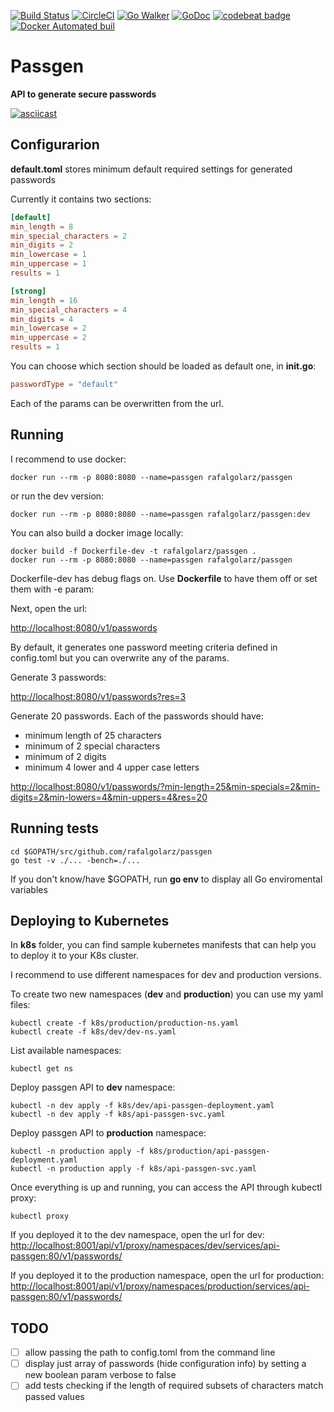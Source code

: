 [![Build Status](https://travis-ci.org/rafalgolarz/passgen.svg?branch=master)](https://travis-ci.org/rafalgolarz/passgen)
[![CircleCI](https://circleci.com/gh/rafalgolarz/passgen/tree/master.svg?style=svg)](https://circleci.com/gh/rafalgolarz/passgen/tree/master)
[![Go Walker](http://gowalker.org/api/v1/badge)](https://gowalker.org/github.com/rafalgolarz/passgen)
[![GoDoc](https://godoc.org/github.com/rafalgolarz/passgen?status.svg)](https://godoc.org/github.com/rafalgolarz/passgen)
[![codebeat badge](https://codebeat.co/badges/3cadc60b-3642-46bc-9118-1595e354aa6d)](https://codebeat.co/projects/github-com-rafalgolarz-passgen-master)
[![Docker Automated buil](https://img.shields.io/docker/automated/jrottenberg/ffmpeg.svg)](https://hub.docker.com/r/rafalgolarz/passgen-builds/builds/)

# Passgen

**API to generate secure passwords**

[![asciicast](https://asciinema.org/a/141109.png)](https://asciinema.org/a/141109?speed=2)

## Configurarion

**default.toml** stores minimum default required settings for generated passwords

Currently it contains two sections: 

```toml
[default]
min_length = 8
min_special_characters = 2
min_digits = 2
min_lowercase = 1
min_uppercase = 1
results = 1

[strong]
min_length = 16
min_special_characters = 4
min_digits = 4
min_lowercase = 2
min_uppercase = 2
results = 1
```

You can choose which section should be loaded as default one, in **init.go**:

```toml
passwordType = "default"
```

Each of the params can be overwritten from the url.

## Running

I recommend to use docker:

```!/bin/bash
docker run --rm -p 8080:8080 --name=passgen rafalgolarz/passgen
```

or run the dev version:

```!/bin/bash
docker run --rm -p 8080:8080 --name=passgen rafalgolarz/passgen:dev
```

You can also build a docker image locally:

```!/bin/bash
docker build -f Dockerfile-dev -t rafalgolarz/passgen .
docker run --rm -p 8080:8080 --name=passgen rafalgolarz/passgen
```

Dockerfile-dev has debug flags on. Use **Dockerfile** to have them off or set them with -e param:

Next, open the url:

<http://localhost:8080/v1/passwords>

By default, it generates one password meeting criteria defined in config.toml but you can overwrite any of the params.

Generate 3 passwords:

<http://localhost:8080/v1/passwords?res=3>

Generate 20 passwords. Each of the passwords should have:

- minimum length of 25 characters
- minimum of 2 special characters
- minimum of 2 digits
- minimum 4 lower and 4 upper case letters

<http://localhost:8080/v1/passwords/?min-length=25&min-specials=2&min-digits=2&min-lowers=4&min-uppers=4&res=20>

## Running tests

```!/bin/bash
cd $GOPATH/src/github.com/rafalgolarz/passgen
go test -v ./... -bench=./...
```

If you don't know/have $GOPATH, run **go env** to display all Go enviromental variables

## Deploying to Kubernetes

In **k8s** folder, you can find sample kubernetes manifests that can help you to deploy it to your K8s cluster.

I recommend to use different namespaces for dev and production versions.

To create two new namespaces (**dev** and **production**) you can use my yaml files:

```!/bin/bash
kubectl create -f k8s/production/production-ns.yaml
kubectl create -f k8s/dev/dev-ns.yaml
```

List available namespaces:

```!/bin/bash
kubectl get ns
```

Deploy passgen API to **dev** namespace:

```!/bin/bash
kubectl -n dev apply -f k8s/dev/api-passgen-deployment.yaml
kubectl -n dev apply -f k8s/api-passgen-svc.yaml
```

Deploy passgen API to **production** namespace:

```!/bin/bash
kubectl -n production apply -f k8s/production/api-passgen-deployment.yaml
kubectl -n production apply -f k8s/api-passgen-svc.yaml
```

Once everything is up and running, you can access the API through kubectl proxy:

```!/bin/bash
kubectl proxy
```

If you deployed it to the dev namespace, open the url for dev:
<http://localhost:8001/api/v1/proxy/namespaces/dev/services/api-passgen:80/v1/passwords/>

If you deployed it to the production namespace, open the url for production:
<http://localhost:8001/api/v1/proxy/namespaces/production/services/api-passgen:80/v1/passwords/>

## TODO

- [ ] allow passing the path to config.toml from the command line
- [ ] display just array of passwords (hide configuration info) by setting a new boolean param verbose to false
- [ ] add tests checking if the length of required subsets of characters match passed values